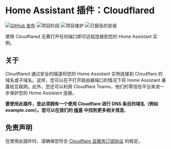# Home Assistant 插件：Cloudflared

[![GitHub 发布][releases-shield]][releases]
![项目阶段][project-stage-shield]
![项目维护][maintenance-shield]
![已报告的安装][installations-shield-stable]

使用 Cloudflared 无需打开任何端口即可远程连接到您的 Home Assistant 实例。

## 关于

Cloudflared 通过安全的隧道将您的 Home Assistant 实例连接到 Cloudflare 的域名或子域名。这样，您可以在不打开路由器端口的情况下将 Home Assistant 暴露给互联网。此外，您还可以利用 Cloudflare Teams，他们的零信任平台来进一步保护您的 Home Assistant 连接。

**要使用此插件，您必须拥有一个使用 Cloudflare 进行 DNS 条目的域名（例如 example.com）。您可以在我们的 [维基][wiki] 中找到更多相关信息**。

## 免责声明

在使用此插件时，请确保您符合 [Cloudflare 自服务订阅协议][cloudflare-sssa] 的规定。

[cloudflare-sssa]: https://www.cloudflare.com/terms/
[domainarticle]: https://www.linkedin.com/pulse/what-do-domain-name-how-get-one-free-tobias-brenner?trk=public_post-content_share-article
[maintenance-shield]: https://img.shields.io/maintenance/yes/2025.svg
[project-stage-shield]: https://img.shields.io/badge/project%20stage-production%20ready-brightgreen.svg
[releases-shield]: https://img.shields.io/github/v/release/brenner-tobias/addon-cloudflared?include_prereleases
[releases]: https://github.com/brenner-tobias/addon-cloudflared/releases
[wiki]: https://github.com/brenner-tobias/addon-cloudflared/wiki/How-tos
[installations-shield-edge]: https://img.shields.io/badge/dynamic/json?url=https%3A%2F%2Fanalytics.home-assistant.io%2Faddons.json&query=%24%5B%22ffd6a162_cloudflared%22%5D.total&label=Reported%20Installations&link=https%3A%2F%2Fanalytics.home-assistant.io/add-ons
[installations-shield-stable]: https://img.shields.io/badge/dynamic/json?url=https%3A%2F%2Fanalytics.home-assistant.io%2Faddons.json&query=%24%5B%229074a9fa_cloudflared%22%5D.total&label=Reported%20Installations&link=https%3A%2F%2Fanalytics.home-assistant.io/add-ons